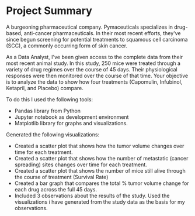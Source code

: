 # Project Summary
 
A burgeoning pharmaceutical company. Pymaceuticals specializes in drug-based, anti-cancer pharmaceuticals. 
In their most recent efforts, they've since begun screening for potential treatments to squamous cell carcinoma (SCC), 
a commonly occurring form of skin cancer.

As a Data Analyst, I've been given access to the complete data from their most recent animal study. 
In this study, 250 mice were treated through a variety of drug regimes over the course of 45 days. 
Their physiological responses were then monitored over the course of that time. 
Your objective is to analyze the data to show how four treatments (Capomulin, Infubinol, Ketapril, and Placebo) compare.

To do this I used the following tools:
- Pandas library from Python
- Jupyter notebook as development environment
- Matplotlib library for graphs and visualizations.

Generated the following visualizations:
- Created a scatter plot that shows how the tumor volume changes over time for each treatment.
- Created a scatter plot that shows how the number of metastatic (cancer spreading) sites changes over time for each treatment.
- Created a scatter plot that shows the number of mice still alive through the course of treatment (Survival Rate)
- Created a bar graph that compares the total % tumor volume change for each drug across the full 45 days.
- Included 3 observations about the results of the study. Used the visualizations i have generated from the study data as the basis for my observations.
